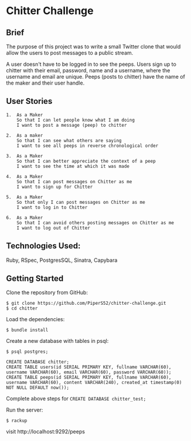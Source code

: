 # Chitter Challenge

## Brief

The purpose of this project was to write a small Twitter clone that would allow the users to post messages to a public stream.

A user doesn't have to be logged in to see the peeps. Users sign up to chitter with their email, password, name and a username, where the username and email are unique. Peeps (posts to chitter) have the name of the maker and their user handle.

## User Stories
```
1.  As a Maker
    So that I can let people know what I am doing  
    I want to post a message (peep) to chitter

2.  As a maker
    So that I can see what others are saying  
    I want to see all peeps in reverse chronological order

3.  As a Maker
    So that I can better appreciate the context of a peep
    I want to see the time at which it was made

4.  As a Maker
    So that I can post messages on Chitter as me
    I want to sign up for Chitter

5.  As a Maker
    So that only I can post messages on Chitter as me
    I want to log in to Chitter

6.  As a Maker
    So that I can avoid others posting messages on Chitter as me
    I want to log out of Chitter
```

## Technologies Used:

Ruby, RSpec, PostgresSQL, Sinatra, Capybara

## Getting Started

Clone the repository from GitHub:
```
$ git clone https://github.com/PiperS52/chitter-challenge.git
$ cd chitter
```
Load the dependencies:
```
$ bundle install
```
Create a new database with tables in psql:
```
$ psql postgres;

CREATE DATABASE chitter;
CREATE TABLE users(id SERIAL PRIMARY KEY, fullname VARCHAR(60), username VARCHAR(60), email VARCHAR(60), password VARCHAR(60));
CREATE TABLE peeps(id SERIAL PRIMARY KEY, fullname VARCHAR(60), username VARCHAR(60), content VARCHAR(240), created_at timestamp(0) NOT NULL DEFAULT now());
```
Complete above steps for `CREATE DATABASE chitter_test;`

Run the server:
```
$ rackup
```
visit http://localhost:9292/peeps
